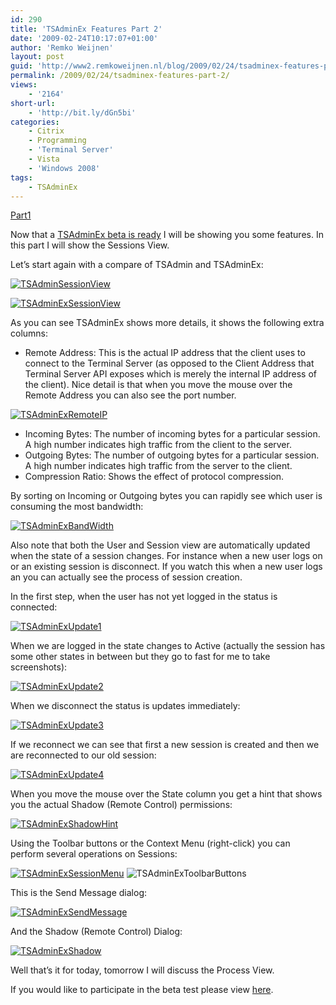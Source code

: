 ```yaml
---
id: 290
title: 'TSAdminEx Features Part 2'
date: '2009-02-24T10:17:07+01:00'
author: 'Remko Weijnen'
layout: post
guid: 'http://www2.remkoweijnen.nl/blog/2009/02/24/tsadminex-features-part-2/'
permalink: /2009/02/24/tsadminex-features-part-2/
views:
    - '2164'
short-url:
    - 'http://bit.ly/dGn5bi'
categories:
    - Citrix
    - Programming
    - 'Terminal Server'
    - Vista
    - 'Windows 2008'
tags:
    - TSAdminEx
---
```


[Part1](http://192.168.40.25:8081/2009/02/23/tsadminex-features-part-1)

Now that a [TSAdminEx beta is ready](http://192.168.40.25:8081/2009/02/20/tsadminex-beta-release/) I will be showing you some features. In this part I will show the Sessions View.

Let’s start again with a compare of TSAdmin and TSAdminEx:

[![TSAdminSessionView](http://192.168.40.25:8081/wp-content/uploads/2009/02/tsadminsessionview-small.png)](http://192.168.40.25:8081/wp-content/uploads/2009/02/tsadminsessionview.png)

[![TSAdminExSessionView](http://192.168.40.25:8081/wp-content/uploads/2009/02/tsadminexsessionview-small.png)](http://192.168.40.25:8081/wp-content/uploads/2009/02/tsadminexsessionview.png)

As you can see TSAdminEx shows more details, it shows the following extra columns:

- Remote Address: This is the actual IP address that the client uses to connect to the Terminal Server (as opposed to the Client Address that Terminal Server API exposes which is merely the internal IP address of the client). Nice detail is that when you move the mouse over the Remote Address you can also see the port number.

[![TSAdminExRemoteIP](http://192.168.40.25:8081/wp-content/uploads/2009/02/tsadminexremoteip-small.png)](http://192.168.40.25:8081/wp-content/uploads/2009/02/tsadminexremoteip.png)

- Incoming Bytes: The number of incoming bytes for a particular session. A high number indicates high traffic from the client to the server.
- Outgoing Bytes: The number of outgoing bytes for a particular session. A high number indicates high traffic from the server to the client.
- Compression Ratio: Shows the effect of protocol compression.

By sorting on Incoming or Outgoing bytes you can rapidly see which user is consuming the most bandwidth:

[![TSAdminExBandWidth](http://192.168.40.25:8081/wp-content/uploads/2009/02/tsadminexbandwidth-small.png)](http://192.168.40.25:8081/wp-content/uploads/2009/02/tsadminexbandwidth.png)

Also note that both the User and Session view are automatically updated when the state of a session changes. For instance when a new user logs on or an existing session is disconnect. If you watch this when a new user logs an you can actually see the process of session creation.

In the first step, when the user has not yet logged in the status is connected:

[![TSAdminExUpdate1](http://192.168.40.25:8081/wp-content/uploads/2009/02/tsadminexupdate1-small.png)](http://192.168.40.25:8081/wp-content/uploads/2009/02/tsadminexupdate1.png)

When we are logged in the state changes to Active (actually the session has some other states in between but they go to fast for me to take screenshots):

[![TSAdminExUpdate2](http://192.168.40.25:8081/wp-content/uploads/2009/02/tsadminexupdate2-small.png)](http://192.168.40.25:8081/wp-content/uploads/2009/02/tsadminexupdate2.png)

When we disconnect the status is updates immediately:

[![TSAdminExUpdate3](http://192.168.40.25:8081/wp-content/uploads/2009/02/tsadminexupdate3-small.png)](http://192.168.40.25:8081/wp-content/uploads/2009/02/tsadminexupdate3.png)

If we reconnect we can see that first a new session is created and then we are reconnected to our old session:

[![TSAdminExUpdate4](http://192.168.40.25:8081/wp-content/uploads/2009/02/tsadminexupdate4-small.png)](http://192.168.40.25:8081/wp-content/uploads/2009/02/tsadminexupdate4.png)

When you move the mouse over the State column you get a hint that shows you the actual Shadow (Remote Control) permissions:

[![TSAdminExShadowHint](http://192.168.40.25:8081/wp-content/uploads/2009/02/tsadminexshadowhint-1-small.png)](http://192.168.40.25:8081/wp-content/uploads/2009/02/tsadminexshadowhint-1.png)

Using the Toolbar buttons or the Context Menu (right-click) you can perform several operations on Sessions:

[![TSAdminExSessionMenu](http://192.168.40.25:8081/wp-content/uploads/2009/02/tsadminexsessionmenu-small.png)](http://192.168.40.25:8081/wp-content/uploads/2009/02/tsadminexsessionmenu.png) ![TSAdminExToolbarButtons](http://192.168.40.25:8081/wp-content/uploads/2009/02/tsadminextoolbarbuttons.png)

This is the Send Message dialog:

[![TSAdminExSendMessage](http://192.168.40.25:8081/wp-content/uploads/2009/02/tsadminexsendmessage-small.png)](http://192.168.40.25:8081/wp-content/uploads/2009/02/tsadminexsendmessage.png)

And the Shadow (Remote Control) Dialog:

[![TSAdminExShadow](http://192.168.40.25:8081/wp-content/uploads/2009/02/tsadminexshadow-small.png)](http://192.168.40.25:8081/wp-content/uploads/2009/02/tsadminexshadow.png)

Well that’s it for today, tomorrow I will discuss the Process View.

If you would like to participate in the beta test please view [here](http://192.168.40.25:8081/2009/02/20/tsadminex-beta-release/).